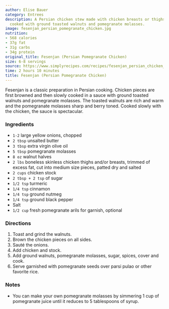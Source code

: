 ```yaml
---
author: Elise Bauer
category: Entrees
description: A Persian chicken stew made with chicken breasts or thighs that are slowly
  cooked with ground toasted walnuts and pomegranate molasses.
image: fesenjan_persian_pomegranate_chicken.jpg
nutrition:
- 568 calories
- 37g fat
- 31g carbs
- 34g protein
original_title: Fesenjan (Persian Pomegranate Chicken)
size: 6-8 servings
source: https://www.simplyrecipes.com/recipes/fesenjan_persian_chicken_stew_with_walnut_and_pomegranate_sauce/undefined
time: 2 hours 10 minutes
title: Fesenjan (Persian Pomegranate Chicken)
---
```

Fesenjan is a classic preparation in Persian cooking. Chicken pieces are first browned and then slowly cooked in a sauce with ground toasted walnuts and pomegranate molasses. The toasted walnuts are rich and warm and the pomegranate molasses sharp and berry toned. Cooked slowly with the chicken, the sauce is spectacular. 

### Ingredients

* `1-2` large yellow onions, chopped
* `2 tbsp` unsalted butter
* `3 tbsp` extra virgin olive oil
* `5 tbsp` pomegranate molasses
* `8 oz` walnut halves
* `2 lbs` boneless skinless chicken thighs and/or breasts, trimmed of excess fat, cut into medium size pieces, patted dry and salted
* `2 cups` chicken stock
* `2 tbsp + 2 tsp` of sugar
* `1/2 tsp` turmeric
* `1/4 tsp` cinnamon
* `1/4 tsp` ground nutmeg
* `1/4 tsp` ground black pepper
* Salt
* `1/2 cup` fresh pomegranate arils for garnish, optional

### Directions

1. Toast and grind the walnuts.
2. Brown the chicken pieces on all sides.
3. Sauté the onions.
4. Add chicken and stock.
5. Add ground walnuts, pomegranate molasses, sugar, spices, cover and cook.
6. Serve garnished with pomegranate seeds over parsi pulao or other favorite rice.

### Notes

- You can make your own pomegranate molasses by simmering 1 cup of pomegranate juice until it reduces to 5 tablespoons of syrup.